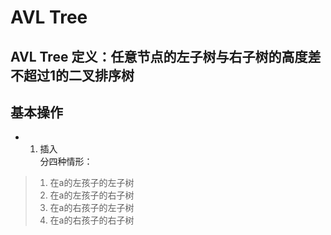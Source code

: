# AVL Tree

## AVL Tree 定义：任意节点的左子树与右子树的高度差不超过1的二叉排序树

## 基本操作
- 1. 插入   
分四种情形：  

> 1. 在a的左孩子的左子树
> 2. 在a的左孩子的右子树
> 3. 在a的右孩子的左子树
> 4. 在a的右孩子的右子树


